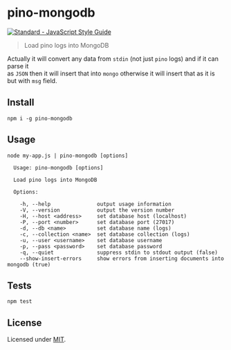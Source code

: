 # pino-mongodb

[![Standard - JavaScript Style Guide](https://cdn.rawgit.com/feross/standard/master/badge.svg)](https://github.com/feross/standard)

> Load pino logs into MongoDB

Actually it will convert any data from `stdin` (not just `pino` logs) and if it can parse it  
as `JSON` then it will insert that into `mongo` otherwise it will insert that as it is but with `msg` field.

## Install

```
npm i -g pino-mongodb
```

## Usage

```
node my-app.js | pino-mongodb [options]
```

```
  Usage: pino-mongodb [options]

  Load pino logs into MongoDB

  Options:

    -h, --help               output usage information
    -V, --version            output the version number
    -H, --host <address>     set database host (localhost)
    -P, --port <number>      set database port (27017)
    -d, --db <name>          set database name (logs)
    -c, --collection <name>  set database collection (logs)
    -u, --user <username>    set database username
    -p, --pass <password>    set database password
    -q, --quiet              suppress stdin to stdout output (false)
    --show-insert-errors     show errors from inserting documents into mongodb (true)
```

## Tests

```
npm test
```

## License

Licensed under [MIT](./LICENSE).
